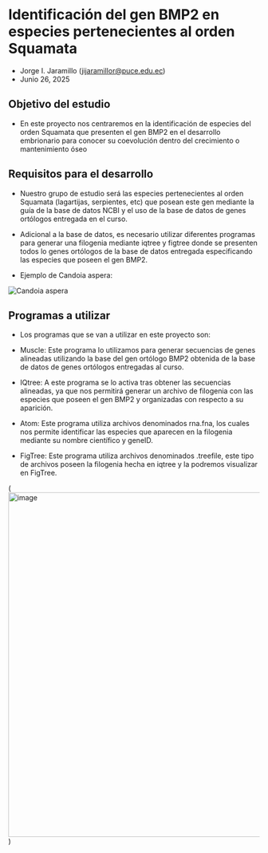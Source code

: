 # Identificación del gen BMP2 en especies pertenecientes al orden Squamata

* Jorge I. Jaramillo (jijaramillor@puce.edu.ec)
* Junio 26, 2025

## Objetivo del estudio

* En este proyecto nos centraremos en la identificación de especies del orden Squamata que presenten el gen BMP2 en el desarrollo embrionario para conocer su coevolución dentro del crecimiento o mantenimiento óseo

## Requisitos para el desarrollo

* Nuestro grupo de estudio será las especies pertenecientes al orden Squamata (lagartijas, serpientes, etc) que posean este gen mediante la guía de la base de datos NCBI y el uso de la base de datos de genes ortólogos entregada en el curso.
* Adicional a la base de datos, es necesario utilizar diferentes programas para generar una filogenia mediante iqtree y figtree donde se presenten todos lo genes ortólogos de la base de datos entregada especificando las especies que poseen el gen BMP2.

* Ejemplo de Candoia aspera:

![Candoia aspera](https://inaturalist-open-data.s3.amazonaws.com/photos/118898268/original.jpeg)

## Programas a utilizar

* Los programas que se van a utilizar en este proyecto son:

* Muscle: Este programa lo utilizamos para generar secuencias de genes alineadas utilizando la base del gen ortólogo BMP2 obtenida de la base de datos de genes ortólogos entregadas al curso.
* IQtree: A este programa se lo activa tras obtener las secuencias alineadas, ya que nos permitirá generar un archivo de filogenia con las especies que poseen el gen BMP2 y organizadas con respecto a su aparición.
* Atom: Este programa utiliza archivos denominados rna.fna, los cuales nos permite identificar las especies que aparecen en la filogenia mediante su nombre científico y geneID.
* FigTree: Este programa utiliza archivos denominados .treefile, este tipo de archivos poseen la filogenia hecha en iqtree y la podremos visualizar en FigTree.

(<img width="1365" height="691" alt="image" src="https://github.com/user-attachments/assets/7474b980-059f-49ae-a477-93833fdf0790" />)


